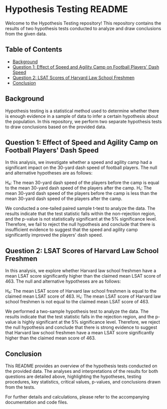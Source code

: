 # Hypothesis Testing README

Welcome to the Hypothesis Testing repository! This repository contains the results of two hypothesis tests conducted to analyze and draw conclusions from the given data.

## Table of Contents
- [Background](#background)
- [Question 1: Effect of Speed and Agility Camp on Football Players' Dash Speed](#question-1-effect-of-speed-and-agility-camp-on-football-players-dash-speed)
- [Question 2: LSAT Scores of Harvard Law School Freshmen](#question-2-lsat-scores-of-harvard-law-school-freshmen)
- [Conclusion](#conclusion)

## Background
Hypothesis testing is a statistical method used to determine whether there is enough evidence in a sample of data to infer a certain hypothesis about the population. In this repository, we perform two separate hypothesis tests to draw conclusions based on the provided data.

## Question 1: Effect of Speed and Agility Camp on Football Players' Dash Speed
In this analysis, we investigate whether a speed and agility camp had a significant impact on the 30-yard dash speed of football players. The null and alternative hypotheses are as follows:

H₀: The mean 30-yard dash speed of the players before the camp is equal to the mean 30-yard dash speed of the players after the camp.
H₁: The mean 30-yard dash speed of the players before the camp is less than the mean 30-yard dash speed of the players after the camp.

We conducted a one-tailed paired sample t-test to analyze the data. The results indicate that the test statistic falls within the non-rejection region, and the p-value is not statistically significant at the 5% significance level. Therefore, we fail to reject the null hypothesis and conclude that there is insufficient evidence to suggest that the speed and agility camp significantly improved the players' dash speed.

## Question 2: LSAT Scores of Harvard Law School Freshmen
In this analysis, we explore whether Harvard law school freshmen have a mean LSAT score significantly higher than the claimed mean LSAT score of 463. The null and alternative hypotheses are as follows:

H₀: The mean LSAT score of Harvard law school freshmen is equal to the claimed mean LSAT score of 463.
H₁: The mean LSAT score of Harvard law school freshmen is not equal to the claimed mean LSAT score of 463.

We performed a two-sample hypothesis test to analyze the data. The results indicate that the test statistic falls in the rejection region, and the p-value is highly significant at the 5% significance level. Therefore, we reject the null hypothesis and conclude that there is strong evidence to suggest that Harvard law school freshmen have a mean LSAT score significantly higher than the claimed mean score of 463.

## Conclusion
This README provides an overview of the hypothesis tests conducted on the provided data. The analyses and interpretations of the results for both questions are detailed above, highlighting the hypotheses, testing procedures, key statistics, critical values, p-values, and conclusions drawn from the tests.

For further details and calculations, please refer to the accompanying documentation and code files.

